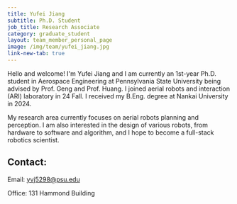 ```yaml
---
title: Yufei Jiang
subtitle: Ph.D. Student
job_title: Research Associate
category: graduate_student
layout: team_member_personal_page
image: /img/team/yufei_jiang.jpg
link-new-tab: true
---
```


Hello and welcome! I'm Yufei Jiang and I am currently an 1st-year Ph.D. student in Aerospace Engineering at Pennsylvania State University being advised by Prof. Geng and Prof. Huang. I joined aerial robots and interaction (ARI) laboratory in 24 Fall. I received my B.Eng. degree at Nankai University in 2024. 

My research area currently focuses on aerial robots planning and perception. I am also interested in the design of various robots, from hardware to software and algorithm, and I hope to become a full-stack robotics scientist. 

## Contact: ##

Email: [yvj5298@psu.edu](mailto:yvj5298@psu.edu)

Office: 131 Hammond Building